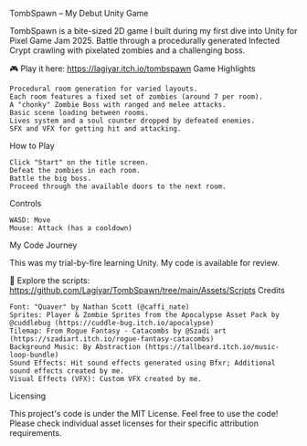 TombSpawn – My Debut Unity Game

TombSpawn is a bite-sized 2D game I built during my first dive into Unity for Pixel Game Jam 2025. Battle through a procedurally generated Infected Crypt crawling with pixelated zombies and a challenging boss.

🎮 Play it here: https://lagiyar.itch.io/tombspawn
Game Highlights

    Procedural room generation for varied layouts.
    Each room features a fixed set of zombies (around 7 per room).
    A "chonky" Zombie Boss with ranged and melee attacks.
    Basic scene loading between rooms.
    Lives system and a soul counter dropped by defeated enemies.
    SFX and VFX for getting hit and attacking.

How to Play

    Click "Start" on the title screen.
    Defeat the zombies in each room.
    Battle the big boss.
    Proceed through the available doors to the next room.

Controls

    WASD: Move
    Mouse: Attack (has a cooldown)

My Code Journey

This was my trial-by-fire learning Unity. My code is available for review.

🔗 Explore the scripts: https://github.com/Lagiyar/TombSpawn/tree/main/Assets/Scripts
Credits

    Font: "Quaver" by Nathan Scott (@caffi_nate)
    Sprites: Player & Zombie Sprites from the Apocalypse Asset Pack by @cuddlebug (https://cuddle-bug.itch.io/apocalypse)
    Tilemap: From Rogue Fantasy - Catacombs by @Szadi art (https://szadiart.itch.io/rogue-fantasy-catacombs)
    Background Music: By Abstraction (https://tallbeard.itch.io/music-loop-bundle)
    Sound Effects: Hit sound effects generated using Bfxr; Additional sound effects created by me.
    Visual Effects (VFX): Custom VFX created by me.

Licensing

This project's code is under the MIT License. Feel free to use the code! Please check individual asset licenses for their specific attribution requirements.
